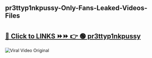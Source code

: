 
 ## pr3ttyp1nkpussy-Only-Fans-Leaked-Videos-Files

# <h2><a href="https://mediaupload.pro?pr3ttyp1nkpussy">🔗 Click to LINKS ⏩⏩ 👉 🟢 pr3ttyp1nkpussy </a></h2>

<a href="https://mediaupload.pro?pr3ttyp1nkpussy" rel="nofollow" data-target="animated-image.originalLink"><img src="https://i.ibb.co.com/xMMVF88/686577567.gif" alt="Viral Video Original" style="max-width: 100%; display: inline-block;" data-target="animated-image.originalImage"></a>